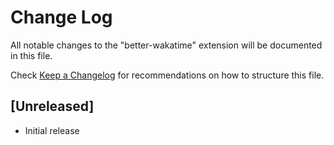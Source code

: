 # Change Log

All notable changes to the "better-wakatime" extension will be documented in this file.

Check [Keep a Changelog](http://keepachangelog.com/) for recommendations on how to structure this file.

## [Unreleased]

- Initial release